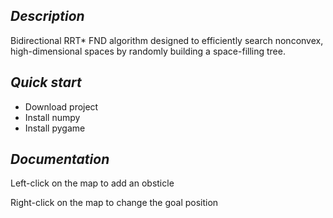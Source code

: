 <h2><i> Description </i></h2>

Bidirectional RRT* FND algorithm designed to efficiently search nonconvex, high-dimensional spaces by randomly building a space-filling tree.

<h2><i> Quick start </i></h2>
<ul>
  <li> Download project </li>
  <li> Install numpy </li>
  <li> Install pygame </li>
</ul>
 
<h2><i> Documentation </i></h2>

Left-click on the map to add an obsticle

Right-click on the map to change the goal position

